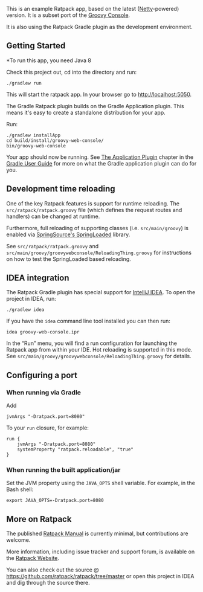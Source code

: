 This is an example Ratpack app, based on the latest ([Netty](http://netty.io)-powered) version. It is a subset port of the [Groovy Console](http://groovyconsole.appspot.com/).

It is also using the Ratpack Gradle plugin as the development environment.

## Getting Started

*To run this app, you need Java 8

Check this project out, cd into the directory and run:

    ./gradlew run

This will start the ratpack app. In your browser go to <http://localhost:5050>.

The Gradle Ratpack plugin builds on the Gradle Application plugin. This means it's easy to create a standalone
distribution for your app.

Run:

    ./gradlew installApp
    cd build/install/groovy-web-console/
    bin/groovy-web-console

Your app should now be running. See [The Application Plugin](http://gradle.org/docs/current/userguide/application_plugin.html) chapter in the [Gradle User Guide](http://www.gradle.org/docs/current/userguide/userguide.html) for more on what
the Gradle application plugin can do for you.

## Development time reloading

One of the key Ratpack features is support for runtime reloading. The `src/ratpack/ratpack.groovy` file (which defines
the request routes and handlers) can be changed at runtime.

Furthermore, full reloading of supporting classes (i.e. `src/main/groovy`) is enabled via
[SpringSource's SpringLoaded](https://github.com/SpringSource/spring-loaded) library.

See `src/ratpack/ratpack.groovy` and `src/main/groovy/groovywebconsole/ReloadingThing.groovy` for instructions on how to test
the SpringLoaded based reloading.

## IDEA integration

The Ratpack Gradle plugin has special support for [IntelliJ IDEA](http://www.jetbrains.com/idea/download/). To open the project in IDEA, run:

    ./gradlew idea

If you have the `idea` command line tool installed you can then run:

    idea groovy-web-console.ipr

In the “Run” menu, you will find a run configuration for launching the Ratpack app from within your IDE. Hot reloading
is supported in this mode. See `src/main/groovy/groovywebconsole/ReloadingThing.groovy` for details.

## Configuring a port

### When running via Gradle

Add

    jvmArgs "-Dratpack.port=8080"

To your ```run``` closure, for example:

    run {
        jvmArgs "-Dratpack.port=8080"
        systemProperty "ratpack.reloadable", "true"
    }

### When running the built application/jar

Set the JVM property using the ```JAVA_OPTS``` shell variable.  For example, in the Bash shell:

    export JAVA_OPTS=-Dratpack.port=8080

## More on Ratpack

The published [Ratpack Manual](http://www.ratpack-framework.org/manual/snapshot/) is currently minimal, but contributions are welcome.

More information, including issue tracker and support forum, is available on the [Ratpack Website](http://www.ratpack-framework.org).

You can also check out the source @ https://github.com/ratpack/ratpack/tree/master or open this project in IDEA and
dig through the source there.
